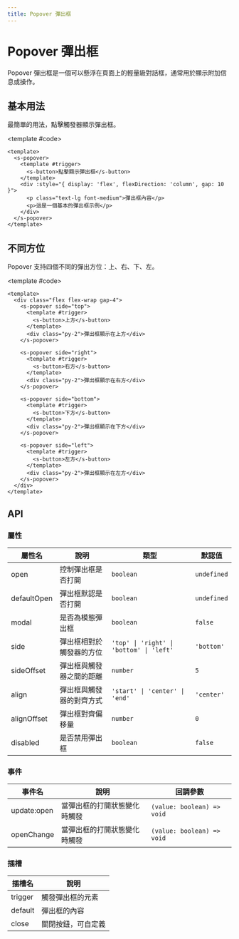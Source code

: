 ```yaml
---
title: Popover 彈出框
---
```


# Popover 彈出框

Popover 彈出框是一個可以懸浮在頁面上的輕量級對話框，通常用於顯示附加信息或操作。

## 基本用法

最簡單的用法，點擊觸發器顯示彈出框。

<Demo>
  <BasicDemo />
  
  <template #code>

```vue
<template>
  <s-popover>
    <template #trigger>
      <s-button>點擊顯示彈出框</s-button>
    </template>
    <div :style="{ display: 'flex', flexDirection: 'column', gap: 10 }">
      <p class="text-lg font-medium">彈出框內容</p>
      <p>這是一個基本的彈出框示例</p>
    </div>
  </s-popover>
</template>
```

  </template>
</Demo>

## 不同方位

Popover 支持四個不同的彈出方位：上、右、下、左。

<Demo>
  <PlacementDemo />
  
  <template #code>

```vue
<template>
  <div class="flex flex-wrap gap-4">
    <s-popover side="top">
      <template #trigger>
        <s-button>上方</s-button>
      </template>
      <div class="py-2">彈出框顯示在上方</div>
    </s-popover>

    <s-popover side="right">
      <template #trigger>
        <s-button>右方</s-button>
      </template>
      <div class="py-2">彈出框顯示在右方</div>
    </s-popover>

    <s-popover side="bottom">
      <template #trigger>
        <s-button>下方</s-button>
      </template>
      <div class="py-2">彈出框顯示在下方</div>
    </s-popover>

    <s-popover side="left">
      <template #trigger>
        <s-button>左方</s-button>
      </template>
      <div class="py-2">彈出框顯示在左方</div>
    </s-popover>
  </div>
</template>
```

  </template>
</Demo>

## API

### 屬性

| 屬性名      | 說明                     | 類型                                     | 默認值      |
| ----------- | ------------------------ | ---------------------------------------- | ----------- |
| open        | 控制彈出框是否打開       | `boolean`                                | `undefined` |
| defaultOpen | 彈出框默認是否打開       | `boolean`                                | `undefined` |
| modal       | 是否為模態彈出框         | `boolean`                                | `false`     |
| side        | 彈出框相對於觸發器的方位 | `'top' \| 'right' \| 'bottom' \| 'left'` | `'bottom'`  |
| sideOffset  | 彈出框與觸發器之間的距離 | `number`                                 | `5`         |
| align       | 彈出框與觸發器的對齊方式 | `'start' \| 'center' \| 'end'`           | `'center'`  |
| alignOffset | 彈出框對齊偏移量         | `number`                                 | `0`         |
| disabled    | 是否禁用彈出框           | `boolean`                                | `false`     |

### 事件

| 事件名      | 說明                         | 回調參數                   |
| ----------- | ---------------------------- | -------------------------- |
| update:open | 當彈出框的打開狀態變化時觸發 | `(value: boolean) => void` |
| openChange  | 當彈出框的打開狀態變化時觸發 | `(value: boolean) => void` |

### 插槽

| 插槽名  | 說明               |
| ------- | ------------------ |
| trigger | 觸發彈出框的元素   |
| default | 彈出框的內容       |
| close   | 關閉按鈕，可自定義 |

<script setup>
import { SConfigProvider } from '@/index'
import BasicDemo from '@/components/Popover/demos/BasicDemo.vue'
import PlacementDemo from '@/components/Popover/demos/PlacementDemo.vue'
</script>
